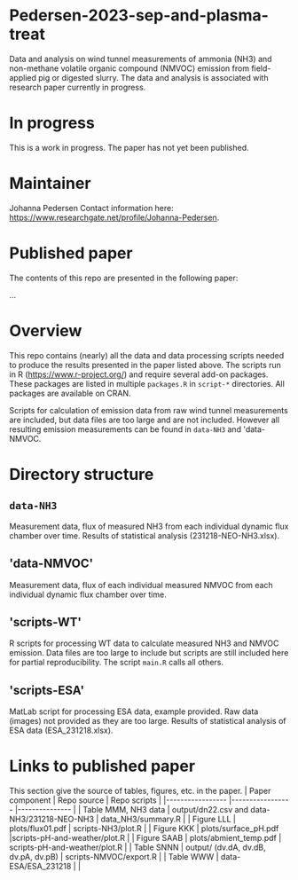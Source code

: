# Pedersen-2023-sep-and-plasma-treat
Data and analysis on wind tunnel measurements of ammonia (NH3) and non-methane volatile organic compound (NMVOC) emission from field-applied pig or digested slurry. The data and analysis is associated with research paper currently in progress. 

# In progress
This is a work in progress. 
The paper has not yet been published. 

# Maintainer
Johanna Pedersen 
Contact information here: <https://www.researchgate.net/profile/Johanna-Pedersen>.

# Published paper
The contents of this repo are presented in the following paper:

...

# Overview
This repo contains (nearly) all the data and data processing scripts needed to produce the results presented in the paper listed above. 
The scripts run in R (<https://www.r-project.org/>) and require several add-on packages.
These packages are listed in multiple `packages.R` in `script-*` directories.
All packages are available on CRAN. 

Scripts for calculation of emission data from raw wind tunnel measurements are included, but data files are too large and are not included. 
However all resulting emission measurements can be found in `data-NH3` and 'data-NMVOC.

# Directory structure

## `data-NH3` 
Measurement data, flux of measured NH3 from each individual dynamic flux chamber over time. 
Results of statistical analysis (231218-NEO-NH3.xlsx).

## 'data-NMVOC'
Measurement data, flux of each individual measured NMVOC from each individual dynamic flux chamber over time. 


## 'scripts-WT' 
R scripts for processing WT data to calculate measured NH3 and NMVOC emission. 
Data files are too large to include but scripts are still included here for partial reproducibility.
The script `main.R` calls all others.

## 'scripts-ESA'
MatLab script for processing ESA data, example provided. Raw data (images) not provided as they are too large. 
Results of statistical analysis of ESA data (ESA_231218.xlsx). 


# Links to published paper 
This section give the source of tables, figures, etc. in the paper. 
| Paper component 		|  Repo source                             |  Repo scripts             |
|-----------------		|-----------------                         |---------------            |
| Table MMM, NH3 data 		| output/dn22.csv   and data-NH3/231218-NEO-NH3   | data_NH3/summary.R  	|
| Figure LLL			| plots/flux01.pdf			| scripts-NH3/plot.R |
| Figure KKK			| plots/surface_pH.pdf 			|scripts-pH-and-weather/plot.R |
| Figure SAAB			| plots/abmient_temp.pdf		| scripts-pH-and-weather/plot.R |
| Table SNNN			| output/ (dv.dA, dv.dB, dv.pA, dv.pB)	| scripts-NMVOC/export.R |
| Table WWW			| data-ESA/ESA_231218			|  	 |














